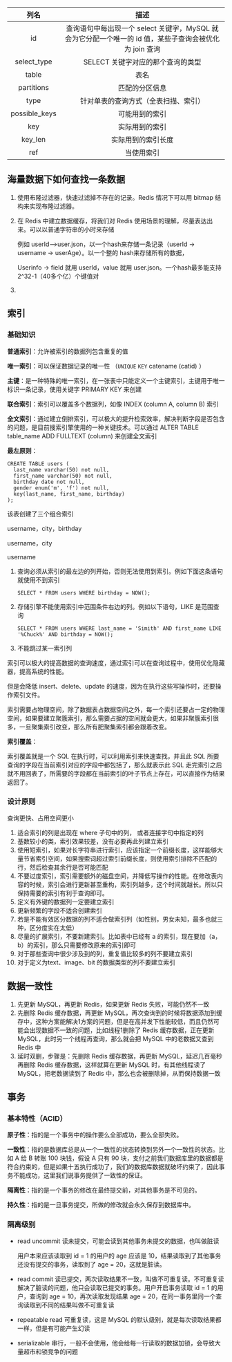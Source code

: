 

|     列名      |                             描述                             |
| :-----------: | :----------------------------------------------------------: |
|      id       | 查询语句中每出现一个 select 关键字，MySQL 就会为它分配一个唯一的 id 值，某些子查询会被优化为 join 查询 |
|  select_type  |              SELECT 关键字对应的那个查询的类型               |
|     table     |                             表名                             |
|  partitions   |                        匹配的分区信息                        |
|     type      |             针对单表的查询方式（全表扫描、索引）             |
| possible_keys |                        可能用到的索引                        |
|      key      |                        实际用到的索引                        |
|    key_len    |                      实际用到的索引长度                      |
|      ref      |                          当使用索引                          |





## 海量数据下如何查找一条数据



1. 使用布隆过滤器，快速过滤掉不存在的记录。Redis 情况下可以用 bitmap 结构来实现布隆过滤器。

2. 在 Redis 中建立数据缓存，将我们对 Redis 使用场景的理解，尽量表达出来。可以以普通字符串的小时来存储

   例如 userId-->user.json，以一个hash来存储一条记录（userId -> username -> userAge）。以一个整的 hash来存储所有的数据，

   Userinfo -> field 就用 userId，value 就用 user.json。一个hash最多能支持 2^32-1（40多个亿）个键值对

3. 



## 索引

### 基础知识

**普通索引**：允许被索引的数据列包含重复的值

**唯一索引**：可以保证数据记录的唯一性 （`UNIQUE` `KEY` catename (catid) ）

**主键**：是一种特殊的唯一索引，在一张表中只能定义一个主键索引，主键用于唯一标识一条记录，使用关键字 PRIMARY KEY 来创建

**联合索引**：索引可以覆盖多个数据列，如像 INDEX (column A, column B) 索引

**全文索引**：通过建立倒排索引，可以极大的提升检索效率，解决判断字段是否包含的问题，是目前搜索引擎使用的一种关键技术。可以通过 ALTER TABLE table_name ADD FULLTEXT (column) 来创建全文索引

**最左原则**：

```mysql
CREATE TABLE users (
  last_name varchar(50) not null,
  first_name varchar(50) not null,
  birthday date not null,
  gender enum('m', 'f') not null,
  key(last_name, first_name, birthday)
);
```

该表创建了三个组合索引

username，city，birthday

username，city

username

1. 查询必须从索引的最左边的列开始，否则无法使用到索引。例如下面这条语句就使用不到索引

   ```mysql
   SELECT * FROM users WHERE birthday = NOW();
   ```

2. 存储引擎不能使用索引中范围条件右边的列。例如以下语句，LIKE 是范围查询

   ```mysql
   SELECT * FROM users WHERE last_name = 'Simith' AND first_name LIKE '%Chuck%' AND birthday = NOW();
   ```

3. 不能跳过某一索引列



索引可以极大的提高数据的查询速度，通过索引可以在查询过程中，使用优化隐藏器，提高系统的性能。

但是会降低 insert、delete、update 的速度，因为在执行这些写操作时，还要操作索引文件。

索引需要占物理空间，除了数据表占数据空间之外，每一个索引还要占一定的物理空间，如果要建立聚簇索引，那么需要占据的空间就会更大，如果非聚簇索引很多，一旦聚集索引改变，那么所有肥聚集索引都会跟着改变。



**索引覆盖**：

索引覆盖就是一个 SQL 在执行时，可以利用索引来快速查找，并且此 SQL 所要查询的字段在当前索引对应的字段中都包括了，那么就表示此 SQL 走完索引之后就不用回表了，所需要的字段都在当前索引的叶子节点上存在，可以直接作为结果返回了。



### 设计原则

查询更快、占用空间更小

1. 适合索引的列是出现在 where 子句中的列， 或者连接字句中指定的列
2. 基数较小的类，索引效果较差，没有必要再此列建立索引
3. 使用短索引，如果对长字符串进行索引，应该指定一个前缀长度，这样能够大量节省索引空间，如果搜索词超过索引前缀长度，则使用索引排除不匹配的行，然后检查其余行是否可能匹配
4. 不要过度索引，索引需要额外的磁盘空间，并降低写操作的性能。在修改表内容的时候，索引会进行更新甚至重构，索引列越多，这个时间就越长。所以只保持需要的索引有利于查询即可。
5. 定义有外键的数据列一定要建立索引
6. 更新频繁的字段不适合创建索引
7. 若是不能有效区分数据的列不适合做索引列（如性别，男女未知，最多也就三种，区分度实在太低）
8. 尽量的扩展索引，不要新建索引。比如表中已经有 a 的索引，现在要加（a，b）的索引，那么只需要修改原来的索引即可
9. 对于那些查询中很少涉及到的列，重复值比较多的列不要建立索引
10. 对于定义为text、image、bit 的数据类型的列不要建立索引



## 数据一致性

1. 先更新 MySQL，再更新 Redis，如果更新 Redis 失败，可能仍然不一致
2. 先删除 Redis 缓存数据，再更新 MySQL，再次查询到的时候将数据添加到缓存中，这种方案能解决1方案的问题，但是在高并发下性能较低，而且仍然可能会出现数据不一致的问题，比如线程1删除了 Redis 缓存数据，正在更新 MySQL，此时另一个线程再查询，那么就会把 MySQL 中的老数据又查到 Redis 中
3. 延时双删，步骤是：先删除 Redis 缓存数据，再更新 MySQL，延迟几百毫秒再删除 Redis 缓存数据，这样就算在更新 MySQL 时，有其他线程读了 MySQL，把老数据读到了 Redis 中，那么也会被删除掉，从而保持数据一致



## 事务

### 基本特性（ACID）

**原子性**：指的是一个事务中的操作要么全部成功，要么全部失败。

**一致性**：指的是数据库总是从一个一致性的状态转换到另外一个一致性的状态。比如 A 给 B 转账 100 块钱，假设 A 只有 90 块，支付之前我们数据库里的数据都是符合约束的，但是如果十五执行成功了，我们的数据库数据就破坏约束了，因此事务不能成功，这里我们说事务提供了一致性的保证。

**隔离性**：指的是一个事务的修改在最终提交前，对其他事务是不可见的。

**持久性**：指的是一旦事务提交，所做的修改就会永久保存到数据库中。



### 隔离级别

- read uncommit 读未提交，可能会读到其他事务未提交的数据，也叫做脏读

  用户本来应该读取到 id = 1 的用户的 age 应该是 10，结果读取到了其他事务还没有提交的事务，读取到了 age = 20，这就是脏读。

- read commit 读已提交，两次读取结果不一致，叫做不可重复读。不可重复读解决了脏读的问题，他只会读取已提交的事务。用户开启事务读取 id = 1 的用户，查询到 age = 10，再次读取发现结果 age = 20，在同一事务里同一个查询读取到不同的结果叫做不可重复读

- repeatable read 可重复读，这是 MySQL 的默认级别，就是每次读取结果都一样，但是有可能产生幻读

- serializable 串行，一般不会使用，他会给每一行读取的数据加锁，会导致大量超市和锁竞争的问题













































































